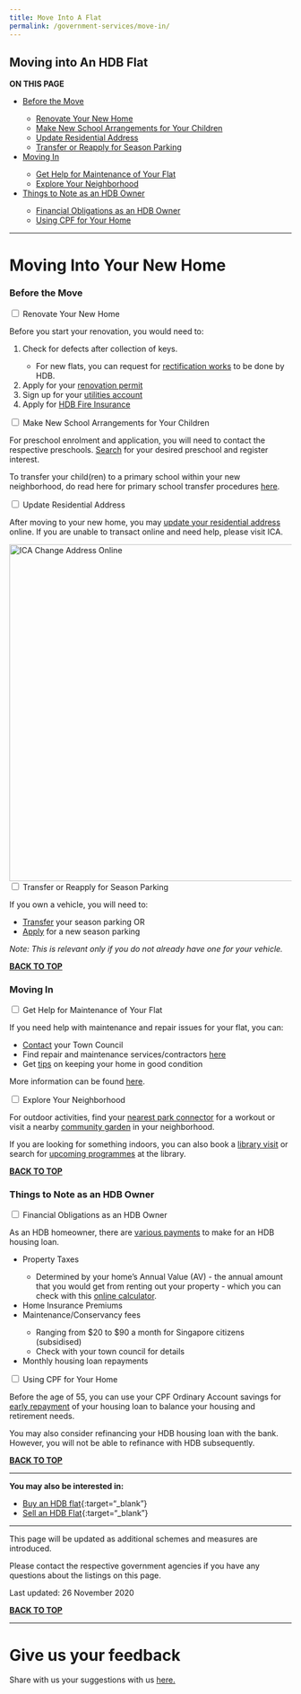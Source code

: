 ```yaml
---
title: Move Into A Flat
permalink: /government-services/move-in/
---
```


## <a name="top"></a>Moving into An HDB Flat

<div id="toc_container">
<p class="toc_title"><b>ON THIS PAGE</b></p>
<ul class="toc_list">
 <li><a href="#move">Before the Move</a></li>
  <ul>
    <li><a href="#renovate">Renovate Your New Home</a></li>
    <li><a href="#arrangement">Make New School Arrangements for Your Children</a></li>
    <li><a href="#address">Update Residential Address</a></li>
    <li><a href="#park">Transfer or Reapply for Season Parking</a></li>
  </ul>
<li><a href="#plan">Moving In</a></li>
  <ul>
    <li><a href="#help">Get Help for Maintenance of Your Flat</a></li>
    <li><a href="#explore">Explore Your Neighborhood</a></li>
  </ul>
<li><a href="#tips">Things to Note as an HDB Owner</a></li>
  <ul>
    <li><a href="#financial">Financial Obligations as an HDB Owner</a></li>
    <li><a href="#cpf">Using CPF for Your Home</a></li>
  </ul>  
</ul>
</div>

---------------------------------------

# Moving Into Your New Home

### <a name="move"></a>Before the Move

<div class="mol-accordion">
  <div class="tabs">
 <div class="tab">
      <input type="checkbox" id="renovate">
      <label class="tab-label" for="renovate">Renovate Your New Home</label>
      <div class="tab-content">
      <p>Before you start your renovation, you would need to:</p>
      <ol>
        <li> Check for defects after collection of keys.</li>   
        <ul class="sub-bullet">
          <li>For new flats, you can request for <a href="https://www.hdb.gov.sg/cs/infoweb/residential/living-in-an-hdb-flat/moving-in/rectification-work-for-new-flats" target="_blank">rectification works</a> to be done by HDB.</li></ul>
        <li> Apply for your <a href="https://hdb.gov.sg/cs/infoweb/residential/living-in-an-hdb-flat/renovation/applying-for-approval" target="_blank">renovation permit</a> </li>
        <li> Sign up for your <a href="https://www.spgroup.com.sg/home" target="_blank">utilities account</a></li>     
        <li> Apply for <a target="_blank" href="https://www.hdb.gov.sg/cs/infoweb/residential/living-in-an-hdb-flat/fire-insurance">HDB Fire Insurance</a></li>
      </ol>
    </div>
  </div>
   <div class="tab">
      <input type="checkbox" id="arrangement">
      <label class="tab-label" for="arrangement">Make New School Arrangements for Your Children</label>
      <div class="tab-content">
      <p>For preschool enrolment and application, you will need to contact the respective preschools. <a href="https://cms.ecda.gov.sg/prweb/IAC/zGwoaxwY6Bz0rcpuMWgTMg%5B%5B*/!STANDARD" target="_blank">Search</a> for your desired preschool and register interest.</p>
      <p>To transfer your child(ren) to a primary school within your new neighborhood, do read here for primary school transfer procedures <a href="https://beta.moe.gov.sg/primary/transfers/" target="_blank">here</a>.</p>
    </div>
  </div>
     <div class="tab">
      <input type="checkbox" id="address">
      <label class="tab-label" for="address">Update Residential Address</label>
      <div class="tab-content">
      <p>After moving to your new home, you may <a href="https://www.ica.gov.sg/documents/ic/update_residential_address" target="_blank">update your residential address</a> online. If you are unable to transact online and need help, please visit ICA.</p>
      <a target="_blank" href="https://www.ica.gov.sg/eservicesandforms/ecoa">
        <img src="https://www.ica.gov.sg/images/default-source/ica-images/contents/change-of-address-procedure.png?sfvrsn=2aca00c_4" alt="ICA Change Address Online" style="width:600px"></a>
      </div>
    </div>
         <div class="tab">
      <input type="checkbox" id="park">
      <label class="tab-label" for="park">Transfer or Reapply for Season Parking</label>
      <div class="tab-content">
      <p>If you own a vehicle, you will need to:</p>
      <ul>
      <li> <a target="_blank" href="https://services2.hdb.gov.sg/webapp/BN22PPORTALWeb/eTransfer/BN22TransferNavigation.jsp">Transfer</a> your season parking OR</li>
      <li> <a target="_blank" href="https://services2.hdb.gov.sg/webapp/BN22PPORTALWeb/eApplication/BN22PApplicationTerms.jsp">Apply</a> for a new season parking</li>
    </ul>
      <p><em>Note: This is relevant only if you do not already have one for your vehicle.</em></p>
    </div>
  </div>
</div>
</div>

[**BACK TO TOP**](#top)


### <a name="plan"></a>Moving In

<div class="mol-accordion">
  <div class="tabs">
 <div class="tab">
      <input type="checkbox" id="help">
      <label class="tab-label" for="help">Get Help for Maintenance of Your Flat</label>
      <div class="tab-content">
      <p>If you need help with maintenance and repair issues for your flat, you can:</p>
        <ul>
      <li> <a target="_blank" href="https://www.hdb.gov.sg/cs/infoweb/contact-us?anchor=towncouncil">Contact</a> your Town Council</li>
      <li> Find repair and maintenance services/contractors <a href="https://www.hdb.gov.sg/cs/infoweb/residential/living-in-an-hdb-flat/home-maintenance/professional-help-and-contractors/minor-repairs" target="_blank">here</a></li>
      <li> Get <a target="_blank" href="https://www.hdb.gov.sg/cs/infoweb/residential/living-in-an-hdb-flat/home-maintenance/home-care-guide">tips</a> on keeping your home in good condition </li>
      </ul>
      <p>More information can be found <a href="https://www.hdb.gov.sg/cs/infoweb/residential/living-in-an-hdb-flat/home-maintenance" target="_blank">here</a>.</p>
    </div>
  </div>
   <div class="tab">
      <input type="checkbox" id="explore">
      <label class="tab-label" for="explore">Explore Your Neighborhood</label>
      <div class="tab-content">
      <p>For outdoor activities, find your <a target="_blank" href="https://www.nparks.gov.sg/gardens-parks-and-nature/park-connector-network">nearest park connector</a> for a workout or visit a nearby <a target="_blank" href="https://www.nparks.gov.sg/gardening/community-gardens/visit-a-community-garden">community garden</a> in your neighborhood.</p>
      <p>If you are looking for something indoors, you can also book a <a target="_blank" href="https://nlb.appointeze.com/online">library visit</a> or search for <a href="https://www.nlb.gov.sg/golibrary2/c/30307529/" target="_blank">upcoming programmes</a> at the library.</p>
    </div>
  </div>
</div>
</div>

[**BACK TO TOP**](#top)


### <a name="tips"></a>Things to Note as an HDB Owner

<div class="mol-accordion">
  <div class="tabs">
 <div class="tab">
      <input type="checkbox" id="financial">
      <label class="tab-label" for="financial">Financial Obligations as an HDB Owner</label>
      <div class="tab-content">
      <p>As an HDB homeowner, there are <a target="_blank" href="https://www.hdb.gov.sg/cs/infoweb/residential/servicing-your-hdb-housing-loan/loan-matters/payment">various payments</a> to make for an HDB housing loan.</p>
      <ul>
      <li> Property Taxes</li>
      <ul class="sub-bullet">
        <li>Determined by your home’s Annual Value (AV) - the annual amount that you would get from renting out your property - which you can check with this <a target="_blank" href="https://www.iras.gov.sg/Tax%20Calculators/PT%20HDBNew/HDB.html">online calculator</a>.</li>
      </ul>
      <li> Home Insurance Premiums</li>
      <li> Maintenance/Conservancy fees </li>
      <ul class="sub-bullet">
        <li> Ranging from $20 to $90 a month for Singapore citizens (subsidised)</li>
        <li> Check with your town council for details</li>
      </ul>
      <li> Monthly housing loan repayments </li>
    </ul>
</div>
</div>
 <div class="tab">
      <input type="checkbox" id="cpf">
      <label class="tab-label" for="cpf">Using CPF for Your Home</label>
      <div class="tab-content">
      <p>Before the age of 55, you can use your CPF Ordinary Account savings for <a target="_blank" href="https://www.hdb.gov.sg/cs/infoweb/residential/servicing-your-hdb-housing-loan/cpf-rules-early-repayment">early repayment</a> of your housing loan to balance your housing and retirement needs.</p>
      <p>You may also consider refinancing your HDB housing loan with the bank. However, you will not be able to refinance with HDB subsequently.</p>
    </div>
  </div>
</div>
</div>

[**BACK TO TOP**](#top)


---------------------------------------

**You may also be interested in:**
  - [Buy an HDB flat](/government-services/buy-hdb/){:target=“_blank”}
  - [Sell an HDB Flat](/government-services/sell-hdb/){:target=“_blank”}
  
---------------------------------------
This page will be updated as additional schemes and measures are introduced.

Please contact the respective government agencies if you have any questions about the listings on this page.  

Last updated: 26 November 2020
 
[**BACK TO TOP**](#top)

<hr>

<h1> Give us your feedback</h1>

<p>Share with us your suggestions with us <a href="https://form.gov.sg/5ed0995e42ee5f00110e10cc" target="_blank">here.</a></p>